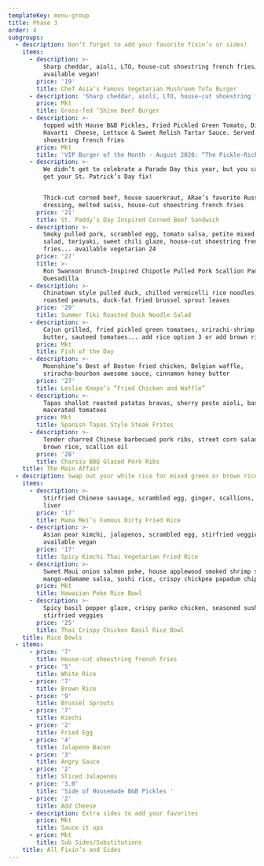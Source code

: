 ```yaml
---
templateKey: menu-group
title: Phase 3
order: 4
subgroups:
  - description: Don’t forget to add your favorite fixin’s or sides!
    items:
      - description: >-
          Sharp cheddar, aioli, LTO, house-cut shoestring french fries… now
          available vegan!
        price: '19'
        title: Chef Asia’s Famous Vegetarian Mushroom Tofu Burger
      - description: 'Sharp cheddar, aioli, LTO, house-cut shoestring french fries'
        price: Mkt
        title: Grass-fed ’Shine Beef Burger
      - description: >-
          topped with House B&B Pickles, Fried Pickled Green Tomato, Dill
          Havarti  Cheese, Lettuce & Sweet Relish Tartar Sauce. Served with
          shoestring french fries   
        price: Mkt
        title: 'VIP Burger of the Month - August 2020: “The Pickle-Rick" Burger'
      - description: >-
          We didn’t get to celebrate a Parade Day this year, but you can still
          get your St. Patrick’s Day fix! 


          Thick-cut corned beef, house sauerkraut, ARae’s favorite Russian
          dressing, melted swiss, house-cut shoestring french fries
        price: '21'
        title: St. Paddy’s Day Inspired Corned Beef Sandwich
      - description: >-
          Smoky pulled pork, scrambled egg, tomato salsa, petite mixed greens
          salad, teriyaki, sweet chili glaze, house-cut shoestring french
          fries... available vegetarian 24
        price: '27'
        title: >-
          Ron Swanson Brunch-Inspired Chipotle Pulled Pork Scallion Pancake
          Quesadilla
      - description: >-
          Chinatown style pulled duck, chilled vermicelli rice noodles, honey
          roasted peanuts, duck-fat fried brussel sprout leaves
        price: '29'
        title: Summer Tiki Roasted Duck Noodle Salad
      - description: >-
          Cajun grilled, fried pickled green tomatoes, srirachi-shrimp uni
          butter, sauteed tomatoes... add rice option 3 or add brown rice 5
        price: Mkt
        title: Fish of the Day
      - description: >-
          Moonshine’s Best of Boston fried chicken, Belgian waffle,
          sriracha-bourbon awesome sauce, cinnamon honey butter
        price: '27'
        title: Leslie Knope’s “Fried Chicken and Waffle”
      - description: >-
          Tapas shallot roasted patatas bravas, sherry pesto aioli, basil
          macerated tomatoes
        price: Mkt
        title: Spanish Tapas Style Steak Frites
      - description: >-
          Tender charred Chinese barbecued pork ribs, street corn salad, steamed
          brown rice, scallion oil
        price: '28'
        title: Charsiu BBQ Glazed Pork Ribs
    title: The Main Affair
  - description: Swap out your white rice for mixed green or brown rice for 2
    items:
      - description: >-
          Stirfried Chinese sausage, scrambled egg, ginger, scallions, duck
          liver
        price: '17'
        title: Mama Mei’s Famous Dirty Fried Rice
      - description: >-
          Asian pear kimchi, jalapenos, scrambled egg, stirfried veggies...
          available vegan
        price: '17'
        title: Spicy Kimchi Thai Vegetarian Fried Rice
      - description: >-
          Sweet Maui onion salmon poke, house applewood smoked shrimp salad,
          mango-edamame salsa, sushi rice, crispy chickpea papadum chips
        price: Mkt
        title: Hawaiian Poke Rice Bowl
      - description: >-
          Spicy basil pepper glaze, crispy panko chicken, seasoned sushi rice,
          stirfried veggies
        price: '25'
        title: Thai Crispy Chicken Basil Rice Bowl
    title: Rice Bowls
  - items:
      - price: '7'
        title: House-cut shoestring french fries
      - price: '5'
        title: White Rice
      - price: '7'
        title: Brown Rice
      - price: '9'
        title: Brussel Sprouts
      - price: '7'
        title: Kimchi
      - price: '2'
        title: Fried Egg
      - price: '4'
        title: Jalapeno Bacon
      - price: '3'
        title: Angry Sauce
      - price: '2'
        title: Sliced Jalapenos
      - price: '3.0'
        title: 'Side of Housemade B&B Pickles '
      - price: '2'
        title: Add Cheese
      - description: Extra sides to add your favorites
        price: Mkt
        title: Sauce it ups
      - price: Mkt
        title: Sub Sides/Substitutions
    title: All Fixin’s and Sides
---
```


